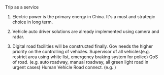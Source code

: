 Trip as a service

1. Electric power is the primary energy in China. It's a must and strategic choice in long term.

2. Vehicle auto driver solutions are already implemented using camera and radar. 

3. Digital road facilities will be constructed finally. Gov needs the higher priority on the controlling of vehicles. 
   Supervisor of all vehicles(e.g. restrict area using white list, emergency braking system for police)
   QoS of road. (e.g. auto roadway, manual roadway, all green light road in urgent cases)
   Human Vehicle Road connect. (e.g. )
